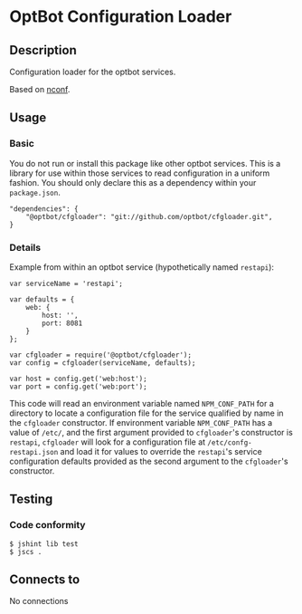 OptBot Configuration Loader
===========================
Description
--
Configuration loader for the optbot services.

Based on [nconf](https://github.com/indexzero/nconf).

Usage
--

### Basic
You do not run or install this package like other optbot services. This is a library for use within those services to read configuration in a uniform fashion. You should only declare this as a dependency within your `package.json`.

	"dependencies": {
        "@optbot/cfgloader": "git://github.com/optbot/cfgloader.git",
	}

### Details

Example from within an optbot service (hypothetically named `restapi`):

	var serviceName = 'restapi';

	var defaults = {
		web: {
			host: '',
			port: 8081
		}
	};

	var cfgloader = require('@optbot/cfgloader');
	var config = cfgloader(serviceName, defaults);  

	var host = config.get('web:host');
	var port = config.get('web:port');

This code will read an environment variable named `NPM_CONF_PATH` for a directory to locate a configuration file for the service qualified by name in the `cfgloader` constructor. If environment variable `NPM_CONF_PATH` has a value of `/etc/`, and the first argument provided to `cfgloader`'s constructor is `restapi`, `cfgloader` will look for a configuration file at `/etc/confg-restapi.json` and load it for values to override the `restapi`'s service configuration defaults provided as the second argument to the `cfgloader`'s constructor.

Testing
---

### Code conformity
    $ jshint lib test
    $ jscs .

Connects to
---
No connections

